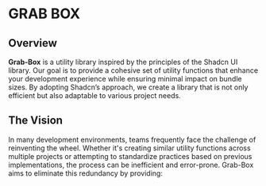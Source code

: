 # GRAB BOX

## Overview

**Grab-Box** is a utility library inspired by the principles of the Shadcn UI library. Our goal is to provide a cohesive set of utility functions that enhance your development experience while ensuring minimal impact on bundle sizes. By adopting Shadcn’s approach, we create a library that is not only efficient but also adaptable to various project needs.

## The Vision

In many development environments, teams frequently face the challenge of reinventing the wheel. Whether it's creating similar utility functions across multiple projects or attempting to standardize practices based on previous implementations, the process can be inefficient and error-prone. Grab-Box aims to eliminate this redundancy by providing:
